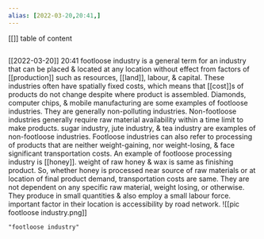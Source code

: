 ```yaml
---
alias: [2022-03-20,20:41,]
---
```

[[]]
table of content
```toc
```

[[2022-03-20]] 20:41
footloose industry is a general term for an industry that can be placed & located at any location without effect from factors of [[production]] such as resources, [[land]], labour, & capital.
These industries often have spatially fixed costs, which means that [[cost]]s of products do not change despite where product is assembled.
Diamonds, computer chips, & mobile manufacturing are some examples of footloose industries.
They are generally non-polluting industries.
Non-footloose industries generally require raw material availability within a time limit to make products.
sugar industry, jute industry, & tea industry are examples of non-footloose industries.
Footloose industries can also refer to processing of products that are neither weight-gaining, nor weight-losing, & face significant transportation costs.
An example of footloose processing industry is [[honey]].
weight of raw honey & wax is same as finishing product. So, whether honey is processed near source of raw materials or at location of final product demand, transportation costs are same.
They are not dependent on any specific raw material, weight losing, or otherwise.
They produce in small quantities & also employ a small labour force.
important factor in their location is accessibility by road network.
![[pic footloose industry.png]]
```query
"footloose industry"
```